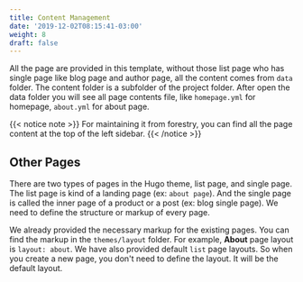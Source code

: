 ```yaml
---
title: Content Management
date: '2019-12-02T08:15:41-03:00'
weight: 8
draft: false
---
```



All the page are provided in this template, without those list page who has single page like blog page and author page, all the content comes from `data` folder.  The content folder is a subfolder of the project folder. After open the data folder you will see all page contents file, like `homepage.yml` for homepage, `about.yml` for about page.

{{< notice note >}}
For maintaining it from forestry, you can find all the page content at the top of the left sidebar.
{{< /notice >}}


## Other Pages
There are two types of pages in the Hugo theme, list page, and single page. The list page is kind of a landing page (ex: `about page`). And the single page is called the inner page of a product or a post (ex: blog single page). We need to define the structure or markup of every page.

We already provided the necessary markup for the existing pages. You can find the markup in the `themes/layout` folder. For example, **About** page layout is `layout: about`. We have also provided default `list`  page layouts. So when you create a new page, you don't need to define the layout. It will be the default layout.